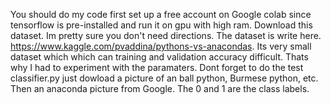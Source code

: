 
You should do my code first set up a free account on Google colab since tensorflow is pre-installed and run it on gpu with high ram. Download this dataset. Im pretty sure you don't need directions. The dataset is write here. https://www.kaggle.com/pvaddina/pythons-vs-anacondas. Its very small dataset which which can training and validation accuracy difficult. Thats why I had to experiment with the paramaters. Dont forget to do the test classifier.py just dowload a picture of an ball python, Burmese python, etc. Then an anaconda picture from Google. The 0 and 1 are the class labels.
